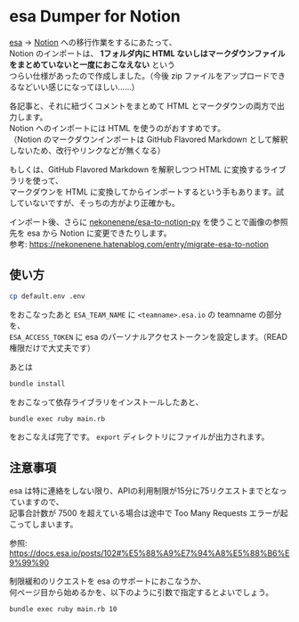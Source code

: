 # esa Dumper for Notion

[esa](https://esa.io) → [Notion](https://www.notion.so) への移行作業をするにあたって、  
Notion のインポートは、 **1フォルダ内に HTML ないしはマークダウンファイルをまとめていないと一度におこなえない** という  
つらい仕様があったので作成しました。（今後 zip ファイルをアップロードできるなどいい感じになってほしい……）

各記事と、それに紐づくコメントをまとめて HTML とマークダウンの両方で出力します。  
Notion へのインポートには HTML を使うのがおすすめです。  
（Notion のマークダウンインポートは GitHub Flavored Markdown として解釈しないため、改行やリンクなどが無くなる）

もしくは、GitHub Flavored Markdown を解釈しつつ HTML に変換するライブラリを使って、  
マークダウンを HTML に変換してからインポートするという手もあります。試していないですが、そっちの方がより正確かも。

インポート後、さらに [nekonenene/esa-to-notion-py](https://github.com/nekonenene/esa-to-notion-py) を使うことで画像の参照先を esa から Notion に変更できたりします。  
参考: https://nekonenene.hatenablog.com/entry/migrate-esa-to-notion

## 使い方

```sh
cp default.env .env
```

をおこなったあと `ESA_TEAM_NAME` に `<teamname>.esa.io` の teamname の部分を、  
`ESA_ACCESS_TOKEN` に esa のパーソナルアクセストークンを設定します。（READ権限だけで大丈夫です）

あとは

```sh
bundle install
```

をおこなって依存ライブラリをインストールしたあと、

```sh
bundle exec ruby main.rb
```

をおこなえば完了です。 `export` ディレクトリにファイルが出力されます。


## 注意事項

esa は特に連絡をしない限り、APIの利用制限が15分に75リクエストまでとなっていますので、  
記事合計数が 7500 を超えている場合は途中で Too Many Requests エラーが起こってしまいます。

参照: https://docs.esa.io/posts/102#%E5%88%A9%E7%94%A8%E5%88%B6%E9%99%90

制限緩和のリクエストを esa のサポートにおこなうか、  
何ページ目から始めるかを、以下のように引数で指定するとよいでしょう。

```sh
bundle exec ruby main.rb 10
```
